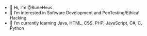 - 👋 Hi, I’m @RuneHeus
- 👀 I’m interested in Software Development and PenTesting/Ethical Hacking
- 🌱 I’m currently learning Java, HTML, CSS, PHP, JavaScript, C#, C, Python

<!---
RuneHeus/RuneHeus is a ✨ special ✨ repository because its `README.md` (this file) appears on your GitHub profile.
You can click the Preview link to take a look at your changes.
--->
